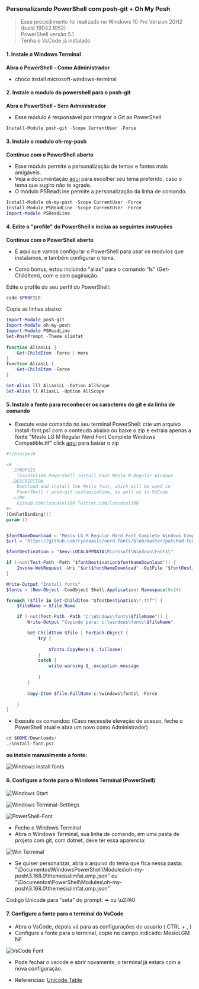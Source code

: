 ### Personalizando PowerShell com posh-git + Oh My Posh

>Esse procedimento foi realizado no Windows 10 Pro Version 20H2 (build 19042.1052)   
PowerShell versão 5.1  
Tenha o VsCode já instalado   

#### 1. Instale o Windows Terminal ####   
**Abra o PowerShell - Como Administrador**

- choco install microsoft-windows-terminal

#### 2. Instale o modulo do powershell para o posh-git ####  
**Abra o PowerShell - Sem Administrador**

- Esse módulo é responsável por integrar o Git ao PowerShell   

```powershell
Install-Module posh-git -Scope CurrentUser -Force
```

#### 3. Instale o modulo oh-my-posh ####   
**Continue com o PowerShell aberto**

- Esse módulo permite a personalização de temas e fontes mais amigáveis.   
- Veja a documentação [aqui](https://ohmyposh.dev/docs/) para escolher seu tema preferido, caso o tema que sugiro não te agrade.   
- O módulo PSReadLine permite a personalização da linha de comando.

```powershell
Install-Module oh-my-posh -Scope CurrentUser -Force
Install-Module PSReadLine -Scope CurrentUser -Force
Import-Module PSReadLine
```

#### 4. Edite o "profile" do PowerShell e inclua as seguintes instruções ###   
**Continue com o PowerShell aberto**   

- É aqui que vamos configurar o PowerShell para usar os modulos que instalamos, e também configurar o tema.   

- Como bonus, estou incluindo "alias" para o comando "ls" (Get-ChildItem), com e sem paginação.   

Edite o profile do seu perfil do PowerShell: 

```powershell
code $PROFILE
```
Copie as linhas abaixo:

```powershell
Import-Module posh-git   
Import-Module oh-my-posh  
Import-Module PSReadLine
Set-PoshPrompt -Theme slimfat  
 
function AliasLLL {
    Get-ChildItem -Force | more
}
function AliasLL {
    Get-ChildItem -Force
}

Set-Alias lll AliasLLL -Option AllScope
Set-Alias ll AliasLL -Option AllScope
```
#### 5. Instale a fonte para reconhecer os caracteres do git e da linha de comando ####  
- Execute esse comando no seu terminal PowerShell: crie um arquivo install-font.ps1 com o conteudo abaixo ou baixe o zip e extraia apenas a fonte "Meslo LG M Regular Nerd Font Complete Windows Compatible.ttf" click [aqui](https://ohmyposh.dev/docs/fonts) para baixar o zip

```powershell
#!/bin/pwsh

<#
  .SYNOPSIS
    lzocateli00 PowerShell Install Font Meslo M Regular Windows
  .DESCRIPTION
    Download and install the Meslo font, which will be used in 
    PowerShell + posh-git customization, as well as in VsCode
  .LINK
    GitHub.com/lzocateli00 Twitter.com/lzocateli00
#>
[CmdletBinding()]
param ()


$fontNameDownload = 'Meslo LG M Regular Nerd Font Complete Windows Compatible.ttf'
$url = 'https://github.com/ryanoasis/nerd-fonts/blob/master/patched-fonts/Meslo/M/Regular/complete/'

$fontDestination = "$env:LOCALAPPDATA\Microsoft\Windows\Fonts\"

if (-not(Test-Path -Path "$fontDestination$fontNameDownload")) {
    Invoke-WebRequest -Uri "$url$fontNameDownload" -OutFile "$fontDestination$fontNameDownload"
}

Write-Output "Install fonts"
$fonts = (New-Object -ComObject Shell.Application).Namespace(0x14)

foreach ($file in Get-ChildItem "$fontDestination\*.ttf") {
    $fileName = $file.Name

    if (-not(Test-Path -Path "C:\Windows\fonts\$fileName")) {
        Write-Output "Copindo para: c:\windows\fonts\$fileName"

        Get-ChildItem $file | ForEach-Object { 
            try {
                
                $fonts.CopyHere($_.fullname) 
            }
            catch {
                write-warning $_.exception.message
                
            }
        }
  
        Copy-Item $file.FullName c:\windows\fonts\ -Force

    }
}
```
- Execute os comandos: (Caso necessite elevação de acesso, feche o PowerShell atual e abra um novo como Administrador)

```powershell
cd $HOME/Downloads/
./install-font.ps1
```
**ou instale manualmente a fonte:**   

![Windows install fonts](https://github.com/lzocateli00/terminal-windows/blob/708d98718cd7c713263865c3ecd4c1bccdb61c78/images/Windows%20Install%20font.jpg)

#### 6. Configure a fonte para o Windows Terminal (PowerShell) ####  

![Windows Start](https://github.com/lzocateli00/terminal-windows/blob/37631020d9abeac1802e29231de79cd14d17f561/images/WindowsTerminal.png)

![Windows Terminal-Settings](https://github.com/lzocateli00/terminal-windows/blob/37631020d9abeac1802e29231de79cd14d17f561/images/WindowsTerminal-Settings.png)

![PowerShell-Font](https://github.com/lzocateli00/terminal-windows/blob/37631020d9abeac1802e29231de79cd14d17f561/images/PowerShell-Font.png)

- Feche o Windows Terminal
- Abra o Windows Terminal, sua linha de comando, em uma pasta de projeto com git, com dotnet, deve ter essa aparencia:

![Win Terminal](https://github.com/lzocateli00/terminal-windows/blob/019b2b87148053b683626f3e267a132b59d28365/images/WindowsTerminal-Final.png)

- Se quiser personalizar, abra o arquivo do tema que fica nessa pasta: "\Documentos\WindowsPowerShell\Modules\oh-my-posh\3.168.0\themes\slimfat.omp.json" ou 
"\Documentos\PowerShell\Modules\oh-my-posh\3.168.0\themes\slimfat.omp.json"

Codigo Unicode para "seta" do prompt: ➠  ou \u27A0
 
 #### 7. Configure a fonte para o terminal do VsCode ####  

- Abra o VsCode, depois vá para as configurações do usuario ( CTRL + , )
- Configure a fonte para o terminal, copie no campo indicado: MesloLGM NF   

![VsCode Font](https://github.com/lzocateli00/terminal-windows/blob/37631020d9abeac1802e29231de79cd14d17f561/images/VsCode-Meslo.png)

- Pode fechar o vscode e abrir novamente, o terminal já estara com a nova configuração.


- Referencias: [Unicode Table](https://unicode-table.com/en)
